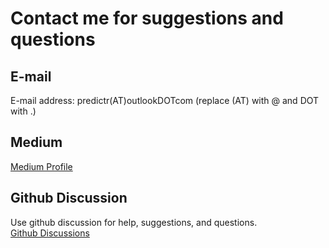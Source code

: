 # Contact me for suggestions and questions

## E-mail
E-mail address: predictr(AT)outlookDOTcom  (replace (AT) with @ and DOT with .)


## Medium
[Medium Profile](https://medium.com/@tamertevetoglu)


## Github Discussion
Use github discussion for help, suggestions, and questions.  
[Github Discussions](https://github.com/tvtoglu/predictr/discussions)

